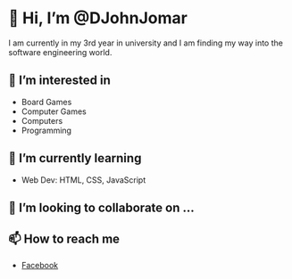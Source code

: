 # 👋 Hi, I’m @DJohnJomar
I am currently in my 3rd year in university and I am finding my way into the software engineering world.
## 👀 I’m interested in
- Board Games
- Computer Games
- Computers
- Programming
## 🌱 I’m currently learning
- Web Dev: HTML, CSS, JavaScript
## 💞️ I’m looking to collaborate on ...
## 📫 How to reach me
- [Facebook](https://www.facebook.com/J0hnjomar)

<!---
DJohnJomar/DJohnJomar is a ✨ special ✨ repository because its `README.md` (this file) appears on your GitHub profile.
You can click the Preview link to take a look at your changes.
--->

